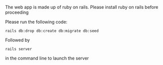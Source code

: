The web app is made up of ruby on rails. Please install ruby on rails before proceeding

Please run the following code:
```
rails db:drop db:create db:migrate db:seed
```
Followed by

```
rails server
```
in the command line to launch the server
